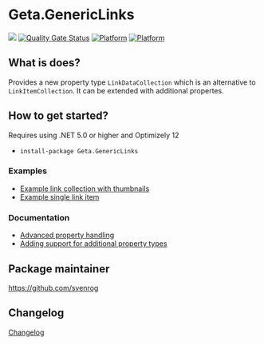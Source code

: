 # Geta.GenericLinks

![](http://tc.geta.no/app/rest/builds/buildType:(id:GetaPackages_Genericlinks_00ci),branch:master/statusIcon)
[![Quality Gate Status](https://sonarcloud.io/api/project_badges/measure?project=Geta_geta-optimizely-genericlinks&metric=alert_status)](https://sonarcloud.io/summary/new_code?id=Geta_geta-optimizely-genericlinks)
[![Platform](https://img.shields.io/badge/Platform-.NET%205-blue.svg?style=flat)](https://docs.microsoft.com/en-us/dotnet/)
[![Platform](https://img.shields.io/badge/Optimizely-%2012-orange.svg?style=flat)](http://world.episerver.com/cms/)


## What is does?

Provides a new property type `LinkDataCollection` which is an alternative to `LinkItemCollection`. It can be extended with additional propertes.

## How to get started?

Requires using .NET 5.0 or higher and Optimizely 12

- `install-package Geta.GenericLinks`

### Examples

- [Example link collection with thumbnails](./docs/example-link-data-collection.md)
- [Example single link item](./docs/example-single-link.md)

### Documentation

- [Advanced property handling](./docs/advanced-property-handling.md)
- [Adding support for additional property types](./docs/adding-support-for-new-properties.md)

## Package maintainer

https://github.com/svenrog

## Changelog

[Changelog](CHANGELOG.md)
